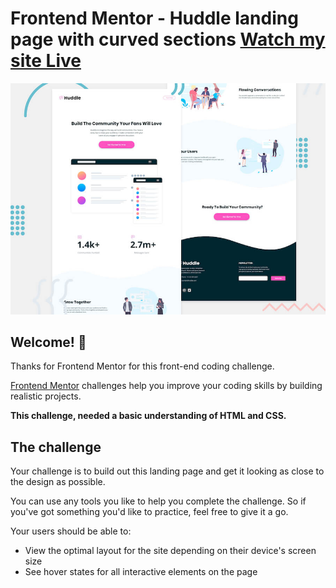 # Frontend Mentor - Huddle landing page with curved sections [Watch my site Live](https://huddlelandingpage3.netlify.app)

![Header/intro section for the Huddle landing page with curved sections](./design/desktop-preview.jpg)

## Welcome! 👋

Thanks for Frontend Mentor for this front-end coding challenge.

[Frontend Mentor](https://www.frontendmentor.io) challenges help you improve your coding skills by building realistic projects.

**This challenge, needed a basic understanding of HTML and CSS.**

## The challenge

Your challenge is to build out this landing page and get it looking as close to the design as possible.

You can use any tools you like to help you complete the challenge. So if you've got something you'd like to practice, feel free to give it a go.

Your users should be able to: 

- View the optimal layout for the site depending on their device's screen size
- See hover states for all interactive elements on the page
